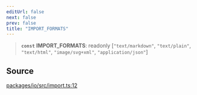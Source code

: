 ```yaml
---
editUrl: false
next: false
prev: false
title: "IMPORT_FORMATS"
---
```


> **`const`** **IMPORT\_FORMATS**: readonly [`"text/markdown"`, `"text/plain"`, `"text/html"`, `"image/svg+xml"`, `"application/json"`]

## Source

[packages/io/src/import.ts:12](https://github.com/nodenogg-in/alpha-p2p/blob/d3c0d0ee190bdee84f8272463e9c5efc8c84f42d/packages/io/src/import.ts#L12)
